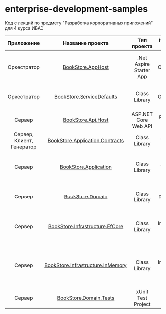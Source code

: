 # enterprise-development-samples
Код с лекций по предмету "Разработка корпоративных приложений" для 4 курса ИБАС

|Приложение| Название проекта | Тип проекта | Назначение проекта | Лабораторная | Описание |
|:-----------:|:-----------:|:-----------:|:-----------:|:-----------:|:------------|
|Оркестратор|[BookStore.AppHost](https://github.com/alxmcs/enterprise-development-samples/tree/main/BookStore.AppHost)|.Net Aspire Starter App|Orchestration|Лабораторная 3|Aspire-проект для определения топологии и оркестрации сервисов|
|Оркестратор|[BookStore.ServiceDefaults](https://github.com/alxmcs/enterprise-development-samples/tree/main/BookStore.ServiceDefaults)|Class Library|Orchestration|Лабораторная 3|Aspire-проект для общих настроек запускаемых сервисов|
|Сервер|[BookStore.Api.Host](https://github.com/alxmcs/enterprise-development-samples/tree/main/BookStore.Api.Host)|ASP.NET Core Web API|Presentation Layer|Лабораторная 2|Веб приложение с API-эндпоинтами сервера |
|Сервер, Клиент, Генератор|[BookStore.Application.Contracts](https://github.com/alxmcs/enterprise-development-samples/tree/main/BookStore.Application.Contracts)|Class Library|Application Layer|Лабораторная 2|Библиотека с контрактами|
|Сервер|[BookStore.Application](https://github.com/alxmcs/enterprise-development-samples/tree/main/BookStore.Application)|Class Library|Application Layer|Лабораторная 2|Бибилотека со службами, запускающими use cases в доменном слое|
|Сервер|[BookStore.Domain](https://github.com/alxmcs/enterprise-development-samples/tree/main/BookStore.Domain)|Class Library|Domain layer|Лабораторная 1|Библиотека с описанием доменной области сервера|
|Сервер|[BookStore.Infrastructure.EfCore](https://github.com/alxmcs/enterprise-development-samples/tree/main/BookStore.Infrastructure.EfCore)|Class Library|Infrastructure layer|Лабораторная 3|Библиотека с имплементацией инфраструктурных служб для Entity Framework Core|
|Сервер|[BookStore.Infrastructure.InMemory](https://github.com/alxmcs/enterprise-development-samples/tree/main/BookStore.Infrastructure.InMemory)|Class Library|Infrastructure layer|Лабораторная 1|Библиотека с имплементацией инфраструктурных служб с использованием инмемори коллекций|
|Сервер|[BookStore.Domain.Tests](https://github.com/alxmcs/enterprise-development-samples/tree/main/BookStore.Domain.Tests)|xUnit Test Project|Unit Tests|Лабораторная 1|Юнит-тесты доменной логики|

